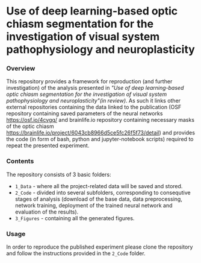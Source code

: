 # Use of deep learning-based optic chiasm segmentation for the investigation of visual system pathophysiology and neuroplasticity 

### Overview

This repository provides a framework for reproduction (and further investigation) of the analysis presented in _"Use of deep learning-based optic chiasm segmentation for the investigation of visual system pathophysiology and neuroplasticity"(in review)_. As such it links other external repositories containing the data linked to the publication (OSF repository containing saved parameters of the neural networks https://osf.io/4cvgq/ and brainlife.io repository containing necessary masks of the optic chiasm https://brainlife.io/project/6043cb8966d5ce5fc26f5f73/detail) and provides the code (in form of bash, python and jupyter-notebook scripts) required to repeat the presented experiment.

### Contents

The repository consists of 3 basic folders:

- `1_Data` - where all the project-related data will be saved and stored.
- `2_Code` - divided into several subfolders, corresponding to consequtive stages of analysis (download of the base data, data preprocessing, network training, deployment of the trained neural network and evaluation of the results).
- `3_Figures` - containing all the generated figures.

### Usage

In order to reproduce the published experiment please clone the repository and follow the instructions provided in the `2_Code` folder.


